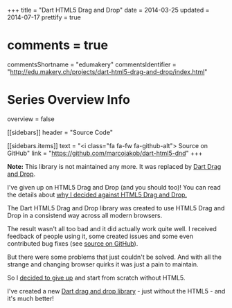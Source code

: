+++
title = "Dart HTML5 Drag and Drop"
date = 2014-03-25
updated = 2014-07-17
prettify = true
# comments = true 
commentsShortname = "edumakery"
commentsIdentifier = "http://edu.makery.ch/projects/dart-html5-drag-and-drop/index.html"

# Series Overview Info
overview = false

[[sidebars]]
header = "Source Code"

[[sidebars.items]]
text = "<i class=\"fa fa-fw fa-github-alt\"></i> Source on GitHub"
link = "https://github.com/marcojakob/dart-html5-dnd"
+++

<div class="alert alert-danger">
  <p>
    <strong>Note:</strong> This library is not maintained any more. It was replaced by <a href="/library/dart-drag-and-drop/" class="alert-link">Dart Drag and Drop</a>.
  </p>
  <p>
    I've given up on HTML5 Drag and Drop (and you should too)! You can read the details about <a href="/blog/drag-and-drop-without-html5" class="alert-link">why I decided against HTML5 Drag and Drop.</a>
  </p>
</div>

The Dart HTML5 Drag and Drop library was created to use HTML5 Drag and Drop in a consistend way across all modern browsers.

The result wasn't all too bad and it did actually work quite well. I received feedback of people using it, some created issues and some even contributed bug fixes (see [source on GitHub](https://github.com/marcojakob/dart-html5-dnd)).

But there were some problems that just couldn't be solved. And with all the strange and changing browser quirks it was just a pain to maintain.

So I [decided to give up](/blog/drag-and-drop-without-html5/) and start from scratch without HTML5.

I've created a new [Dart drag and drop library](/library/dart-drag-and-drop/) - just without the HTML5 - and it's much better! 

